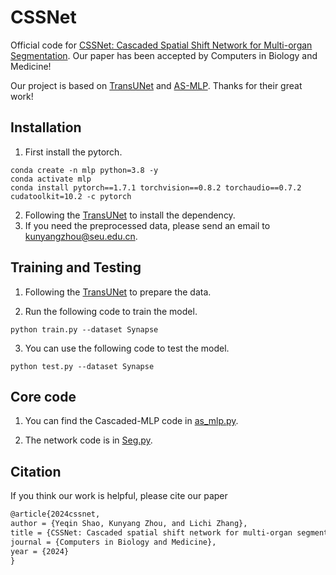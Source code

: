 # CSSNet
Official code for [CSSNet: Cascaded Spatial Shift Network for Multi-organ Segmentation](https://www.sciencedirect.com/science/article/pii/S0010482524000398). Our paper has been accepted by Computers in Biology and Medicine!


Our project is based on [TransUNet](https://github.com/Beckschen/TransUNet) and [AS-MLP](https://github.com/svip-lab/AS-MLP). Thanks for their great work!

## Installation

1. First install the pytorch.
```Shell
conda create -n mlp python=3.8 -y
conda activate mlp
conda install pytorch==1.7.1 torchvision==0.8.2 torchaudio==0.7.2 cudatoolkit=10.2 -c pytorch
```

2. Following the [TransUNet](https://github.com/Beckschen/TransUNet) to install the dependency.
3. If you need the preprocessed data, please send an email to kunyangzhou@seu.edu.cn.

## Training and Testing

1. Following the [TransUNet](https://github.com/Beckschen/TransUNet) to prepare the data.

2. Run the following code to train the model.
```Shell
python train.py --dataset Synapse
```

3. You can use the following code to test the model.
```Shell
python test.py --dataset Synapse
```

## Core code

1. You can find the Cascaded-MLP code in [as_mlp.py](networks/as_mlp.py).

2. The network code is in [Seg.py](networks/Seg.py).

## Citation
If you think our work is helpful, please cite our paper
```latex
@article{2024cssnet,
author = {Yeqin Shao, Kunyang Zhou, and Lichi Zhang},
title = {CSSNet: Cascaded spatial shift network for multi-organ segmentation},
journal = {Computers in Biology and Medicine},
year = {2024}
}
```

